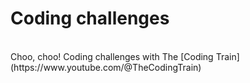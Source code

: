 # Coding challenges
</br>
Choo, choo! Coding challenges with The [Coding Train](https://www.youtube.com/@TheCodingTrain)
